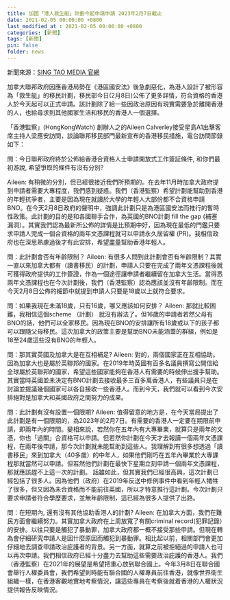 ```yaml
---
title: 加國「港人救生艇」計劃今起申請申請 2023年2月7日截止
date: 2021-02-05 00:00:00 +0800
last_modified_at : 2021-02-05 00:00:00 +0800
categories: [新聞]
tags: [新聞]
pin: false
folder: news
---
```


新聞來源：[SING TAO MEDIA 官網](https://www.singtao.ca/4763851/2021-02-08/news-%E3%80%90%E5%B0%88%E5%AE%B6%E8%A7%A3%E8%A9%B1%E3%80%91%E5%8A%A0%E5%9C%8B%E3%80%8C%E6%B8%AF%E4%BA%BA%E6%95%91%E7%94%9F%E8%89%87%E3%80%8D%E8%A8%88%E5%8A%83%E4%BB%8A%E8%B5%B7%E7%94%B3%E8%AB%8B++2023%E5%B9%B42%E6%9C%887%E6%97%A5%E6%88%AA%E6%AD%A2/?variant=zh-hk)

加拿大聯邦政府因應香港局勢在《港區國安法》後急劇惡化，為港人設計了被形容為「救生艇」的移民計劃，移民部今日(2月8日)公佈了更多詳情，符合資格的香港人於今天起可以正式申請。該計劃除了給一些因政治原因有現實需要急於離開香港的人，也給尋求到其他國家生活和移民的香港人一個選擇。

「香港監察」(HongKongWatch) 創辦人之的Aileen Calverley接受星島A1出擊客席主持人梁應安訪問，談論聯邦移民部門最新宣布的香港移民措施，電台訪問節錄如下：

問：今日聯邦政府終於公佈給香港合資格人士申請開放式工作簽証條件, 和你們最初游說, 希望爭取的條件有沒有分別?

Aileen: 有稍微的分別，但已經很接近我們所預期的。在去年11月時加拿大政府提到申請者需要大專程度，我們感到疑惑。我們（香港監察）希望計劃能幫助到香港的年輕抗爭者，主要是因為現在就讀於大學的年輕人大部份都不合資格申請BNO。在今天2月8日政府的聲明中，強調此計劃只是為港區國安法而推行的暫時性政策。此計劃的目的是和各國聯手合作，為英國的BNO計劃 fill the gap (補塞漏洞）。其實我們認為最新所公佈的詳情是比預期中好，因為現在最低的門鑑只要求申請人完成一個合資格的兩年文憑課程就可以申請永久居留權 (PR)。我相信政府也在深思熟慮過後才有此安排，希望盡量幫助香港年輕人。

問：此計劃會否有年齡限制？
Aileen: 有很多人問到此計劃會否有年齡限制？其實一直以來加拿大都有（讀書移民）的計劃，申請人只要在完成了兩年文憑課程後就可獲得政府提供的工作簽證，作為一個途徑讓申請者繼續留在加拿大生活。當得悉兩年文憑課程也在今次計劃後，我們（香港監察）認為應該並沒有年齡限制。而在今天2月8日公佈的細節中就提到申請人只要是18歲以上就符合要求。

問：如果我現在未滿18歲，只有16歲，哪又應該如何安排？
Aileen: 那就比較困難，我相信這個scheme （計劃） 就沒有辦法了。但16歲的申請者若然父母有BNO的話，他們可以全家移民。因為現在BNO的安排讓所有18歲或以下的孩子都可以跟隨父母移民。這次加拿大的政策主要是幫助BNO未能涵蓋的群組，例如是18至24歲這些沒有BNO的年輕人。

問：那其實英國及加拿大是在互相補足?
Aileen: 對的，兩個國家正在互相協助。因為加拿大也是屬於英聯邦的國家。在2019年時英國有百多名議員撰寫公開信給全球屬於英聯邦的國家，希望這些國家能夠在香港人有需要的時候伸出援手幫助。其實當時英國並未決定有BNO計劃去接收最多三百多萬香港人，有些議員只是在討論並提議幾個國家可以各自接收一些香港人。而到今天，我們就可以看到今次安排絕對是加拿大和英國政府之間努力的成果。

問：此計劃有沒有設置一個限期?
Aileen: 值得留意的地方是，在今天當局提出了此計劃是有一個限期的，為2023年的2月7日。有需要的香港人一定要在期限前申請，即兩年內的時間。變相來說，若然你在五年內有大專畢業，就算只是兩年的文憑，你也「過關」合資格可以申請。但若然你計劃在今天才去報讀一個兩年文憑課程，在兩年後申請，那今次計劃就未能幫助到這些人。我理解到有很多想透過「讀書移民」來到加拿大（40多歲）的中年人，如果他們剛巧在五年內畢業於大專課程那就當然可以申請。但若然他們計劃在最快下星期立刻申請一個兩年文憑課程，那就應該趕不上這一次的計劃。
話雖如此，但其實我們已經很高興，這次計劃已經包括了很多人。因為他們（政府）在2019年反送中修例事件中看到年輕人犧牲了很多，但又因為未合資格而不能前往英國，所以才特意推行這計劃。今次計劃只要求申請者符合學歷要求，並無年齡限制，這已經為很多人提供了出路。

問：在短期內, 還有沒有其他協助香港人的計劃?
Aileen: 在加拿大方面，我們在難民方面會繼續努力。其實加拿大政府在上周放寬了有關criminal record(犯罪記錄）的安排。以往只要是觸犯了暴動罪，加拿大政府都一概不接受那些申請。但現在轉為會仔細研究申請人是因什麼原因而觸犯到暴動罪。相比起以前，相關部門會更加仔細地去調查申請政治庇護者的背景。另一方面，就算之前被拒絕過的申請人也可以再次申請。我們相信政府已經十分盡力去幫助這些需要政治庇護的香港人。我們（香港監察）在2021年的展望是希望把重心放到聯合國上。今年3月8日在聯合國會舉行人權委員會，我們希望到時能有聯合國的人權專員前往香港，就像世界衛生組織一樣，在香港客觀地實地考察情況，讓這些專員在考察後就着香港的人權狀況提供報告反映情況。